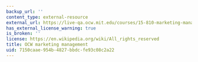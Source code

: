 ```yaml
---
backup_url: ''
content_type: external-resource
external_url: https://live-qa.ocw.mit.edu/courses/15-810-marketing-management-fall-2010/
has_external_license_warning: true
is_broken: ''
license: https://en.wikipedia.org/wiki/All_rights_reserved
title: OCW marketing management
uid: 7150caae-954b-4827-bbdc-fe93c08c2a22
---
```

